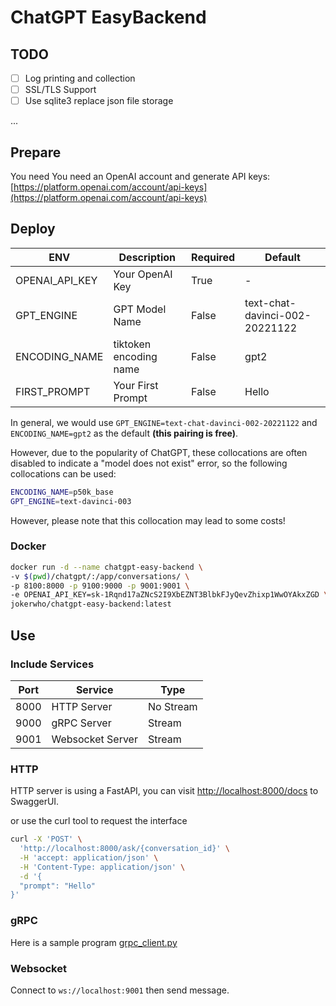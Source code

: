 # ChatGPT EasyBackend

## TODO

- [ ] Log printing and collection
- [ ] SSL/TLS Support
- [ ] Use sqlite3 replace json file storage

...

## Prepare

You need You need an OpenAI account and generate API keys: [https://platform.openai.com/account/api-keys](https://platform.openai.com/account/api-keys)

## Deploy

| ENV            | Description            | Required | Default                        |
| -------------- | ---------------------- | -------- | ------------------------------ |
| OPENAI_API_KEY | Your OpenAI Key        | True     | -                              |
| GPT_ENGINE     | GPT Model Name         | False    | text-chat-davinci-002-20221122 |
| ENCODING_NAME  | tiktoken encoding name | False    | gpt2                           |
| FIRST_PROMPT   | Your First Prompt      | False    | Hello                          |

In general, we would use `GPT_ENGINE=text-chat-davinci-002-20221122` and `ENCODING_NAME=gpt2` as the default **(this pairing is free)**.

However, due to the popularity of ChatGPT, these collocations are often disabled to indicate a "model does not exist" error, so the following collocations can be used:

```sh
ENCODING_NAME=p50k_base
GPT_ENGINE=text-davinci-003
```

However, please note that this collocation may lead to some costs!

### Docker

```sh
docker run -d --name chatgpt-easy-backend \
-v $(pwd)/chatgpt/:/app/conversations/ \
-p 8100:8000 -p 9100:9000 -p 9001:9001 \
-e OPENAI_API_KEY=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 \
jokerwho/chatgpt-easy-backend:latest
```

## Use

### Include Services

| Port | Service          | Type      |
| ---- | ---------------- | --------- |
| 8000 | HTTP Server      | No Stream |
| 9000 | gRPC Server      | Stream    |
| 9001 | Websocket Server | Stream    |

### HTTP

HTTP server is using a FastAPI, you can visit [http://localhost:8000/docs](http://localhost:8000/docs) to SwaggerUI.

or use the curl tool to request the interface

```sh
curl -X 'POST' \
  'http://localhost:8000/ask/{conversation_id}' \
  -H 'accept: application/json' \
  -H 'Content-Type: application/json' \
  -d '{
  "prompt": "Hello"
}'
```

### gRPC

Here is a sample program [grpc_client.py](https://github.com/jokerwho/chatgpt-easy-backend/blob/main/grpc_client.py)

### Websocket

Connect to `ws://localhost:9001` then send message.
